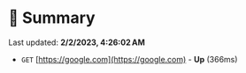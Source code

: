 # 📖 Summary
Last updated: **2/2/2023, 4:26:02 AM**

- `GET` [https://google.com](https://google.com) - **Up** (366ms)
